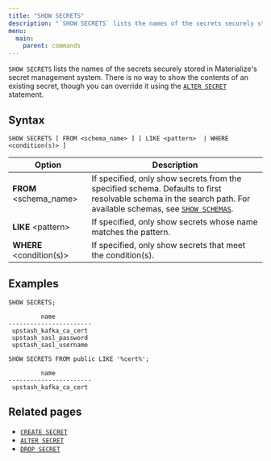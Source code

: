 ```yaml
---
title: "SHOW SECRETS"
description: "`SHOW SECRETS` lists the names of the secrets securely stored in Materialize's secret management system."
menu:
  main:
    parent: commands
---
```


`SHOW SECRETS` lists the names of the secrets securely stored in Materialize's secret management system. There is no way to show the contents of an existing secret, though you can override it using the [`ALTER SECRET`](../alter-secret) statement.

## Syntax

```mzsql
SHOW SECRETS [ FROM <schema_name> ] [ LIKE <pattern>  | WHERE <condition(s)> ]
```

Option                        | Description
------------------------------|------------
**FROM** <schema_name>        | If specified, only show secrets from the specified schema.  Defaults to first resolvable schema in the search path. For available schemas, see [`SHOW SCHEMAS`](../show-schemas).
**LIKE** \<pattern\>          | If specified, only show secrets whose name matches the pattern.
**WHERE** <condition(s)>      | If specified, only show secrets that meet the condition(s).

## Examples

```mzsql
SHOW SECRETS;
```

```nofmt
         name
-----------------------
 upstash_kafka_ca_cert
 upstash_sasl_password
 upstash_sasl_username
```

```mzsql
SHOW SECRETS FROM public LIKE '%cert%';
```

```nofmt
         name
-----------------------
 upstash_kafka_ca_cert
```

## Related pages

- [`CREATE SECRET`](../create-secret)
- [`ALTER SECRET`](../alter-secret)
- [`DROP SECRET`](../drop-secret)

